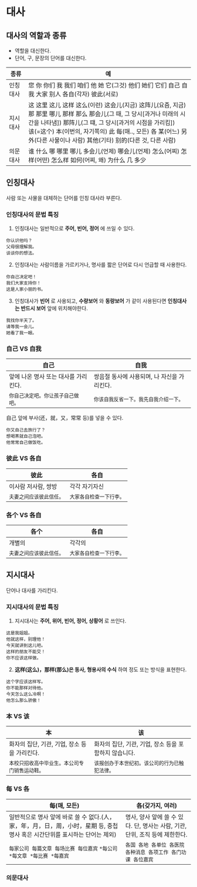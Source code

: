 # 대사
## 대사의 역할과 종류
+ 역할을 대신한다.
+ 단어, 구, 문장의 단어를 대신한다.

|종류|예|
|------|---------------------------------------------------|
|인칭대사|您 你 你们 我 我们 咱们 他 她 它(그것) 他们 她们 它们 自己 自我 大家 别人 各自(각자) 彼此(서로)|
|지시대사|这 这里 这儿 这样 这么(이런) 这会儿(지금) 这阵儿(요즘, 지금)<br>那 那里 哪儿 那样 那么 那会儿(그 때, 그 당시[과거나 미래의 시간을 나타냄]) 那阵儿(그 떄, 그 당시[과거의 시점을 가리킴])<br>该(=这个) 本(이번의, 자기쪽의) 此 每(매.., 모든) 各 某(어느) 另外(다른 사물이나 사람) 其他(기타) 别的(다른 것, 다른 사람)|
|의문대사|谁 什么 哪 哪里 哪儿 多会儿(언제) 哪会儿(언제) 怎么(어찌) 怎样(어떤) 怎么样 如何(어찌, 왜) 为什么 几 多少|

## 인칭대사
사람 또는 사물을 대체하는 단어를 인칭 대사라 부른다.

### 인칭대사의 문법 특징
1. 인칭대사는 일반적으로 __주어, 빈어, 정어__ 에 쓰일 수 있다.
```
你认识他吗？
父母很理解我。
谈谈你的想法。
```

2. 인칭대사는 사람이름을 가르키거나, 명사를 짧은 단어로 다시 언급할 때 사용한다.

```
你自己决定吧！
我们大家支持你！
这是人家小丽的书。
```

3. 인칭대사가 __빈어__ 로 사용되고, __수량보어__ 와 __동량보어__ 가 같이 사용된다면 __인칭대사는 반드시 보어__ 앞에 위치해야한다.
```
我找你半天了。
请等我一会儿。
她看了我一眼。
```
### 自己 VS 自我
|自己|自我|
|-----|-----|
|앞에 나온 명사 또는 대사를 가리킨다.|쌍음절 동사에 사용되며, 나 자신을 가리킨다.|
|```你自己决定吧。你让孩子自己做吧。```|```你该自我反省一下。我先自我介绍一下。```|

自己 앞에 부사(还，就，又，常常 등)를 넣을 수 있다.
```
你又自己去旅行了？
想喝茶就自己泡吧。
他常常自己做饭吃。
```

### 彼此 VS 各自
|彼此|各自|
|-----|-----|
|이사람 저사람, 쌍방|각각 자기자신|
|```夫妻之间应该彼此信任。```|```大家各自检查一下行李。```|

### 各个 VS 各自
|各个|各自|
|-----|-----|
|개별의|각각의|
|```夫妻之间应该彼此信任。```|```大家各自检查一下行李。```|

## 지시대사
단어나 대사를 가리킨다.

### 지시대사의 문법 특징
1. 지시대사는 __주어, 위어, 빈어, 정어, 상황어__ 로 쓰인다.
```
这是我姐姐。
他就这样，别理他！
今天就讲到这儿吧。
这样的朋友不能交！
你不应该这样做。
```

2. __这样(这么)，那样(那么)은 동사, 형용사의 수식__ 하여 정도 또는 방식을 표현한다.
```
这个字应该这样写。
你不能那样对待他。
今天怎么这么冷啊！
他怎么那么骄傲！
```

### 本 VS 该
|本|该|
|-----|-----|
|화자의 집단, 기관, 기업, 장소 등을 가리킨다.|화자의 집단, 기관, 기업, 장소 등을 포함하지 않습니다.|
|```本校只招收高中毕业生。本公司专门销售运动鞋。```|```该报创办于本世纪初。该公司的行为已触犯法律。```|

### 每 VS 各
|每(매, 모든)|各(갖가지, 여러)|
|-----|-----|
|일반적으로 명사 앞에 바로 쓸 수 없다.(人，家，年，月，日，周，小时，星期 등, 중첩명사 혹은 시간단위를 표시하는 단어는 제외)|명사, 양사 앞에 쓸 수 있다. 단, 명사는 사람, 기관, 단위, 조직 등에 제한한다.|
|```每家公司 每篇文章 每场比赛 每位嘉宾``` ```*每公司 *每文章 *每比赛 *每嘉宾```|```各国 各地 各单位 各医院 各种消息 各项工作 各门功课 各位嘉宾```|

### 의문대사
